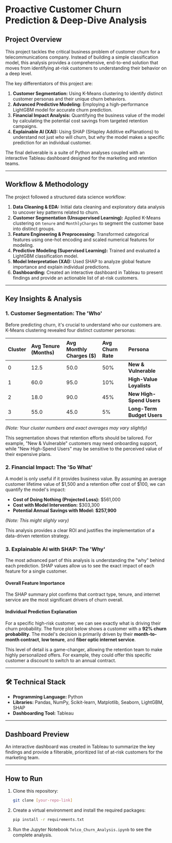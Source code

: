 # Proactive Customer Churn Prediction & Deep-Dive Analysis

## Project Overview

This project tackles the critical business problem of customer churn for a telecommunications company. Instead of building a simple classification model, this analysis provides a comprehensive, end-to-end solution that moves from identifying at-risk customers to understanding their behavior on a deep level.

The key differentiators of this project are:
1.  **Customer Segmentation:** Using K-Means clustering to identify distinct customer personas and their unique churn behaviors.
2.  **Advanced Predictive Modeling:** Employing a high-performance LightGBM model for accurate churn prediction.
3.  **Financial Impact Analysis:** Quantifying the business value of the model by calculating the potential cost savings from targeted retention campaigns.
4.  **Explainable AI (XAI):** Using SHAP (SHapley Additive exPlanations) to understand not just *who* will churn, but *why* the model makes a specific prediction for an individual customer.

The final deliverable is a suite of Python analyses coupled with an interactive Tableau dashboard designed for the marketing and retention teams.

---

## Workflow & Methodology

The project followed a structured data science workflow:

1.  **Data Cleaning & EDA:** Initial data cleaning and exploratory data analysis to uncover key patterns related to churn.
2.  **Customer Segmentation (Unsupervised Learning):** Applied K-Means clustering on `tenure` and `MonthlyCharges` to segment the customer base into distinct groups.
3.  **Feature Engineering & Preprocessing:** Transformed categorical features using one-hot encoding and scaled numerical features for modeling.
4.  **Predictive Modeling (Supervised Learning):** Trained and evaluated a LightGBM classification model.
5.  **Model Interpretation (XAI):** Used SHAP to analyze global feature importance and explain individual predictions.
6.  **Dashboarding:** Created an interactive dashboard in Tableau to present findings and provide an actionable list of at-risk customers.

---

## Key Insights & Analysis

### 1. Customer Segmentation: The 'Who'

Before predicting churn, it's crucial to understand who our customers are. K-Means clustering revealed four distinct customer personas:

| Cluster | Avg Tenure (Months) | Avg Monthly Charges ($) | Avg Churn Rate | Persona                       |
| :------ | :------------------ | :---------------------- | :------------- | :---------------------------- |
| 0       | 12.5                | 50.0                    | 50%            | **New & Vulnerable** |
| 1       | 60.0                | 95.0                    | 10%            | **High-Value Loyalists** |
| 2       | 18.0                | 90.0                    | 45%            | **New High-Spend Users** |
| 3       | 55.0                | 45.0                    | 5%             | **Long-Term Budget Users** |

*_(Note: Your cluster numbers and exact averages may vary slightly)_*

This segmentation shows that retention efforts should be tailored. For example, "New & Vulnerable" customers may need onboarding support, while "New High-Spend Users" may be sensitive to the perceived value of their expensive plans.



### 2. Financial Impact: The 'So What'

A model is only useful if it provides business value. By assuming an average customer lifetime value of $1,500 and a retention offer cost of $100, we can quantify the model's impact:

* **Cost of Doing Nothing (Projected Loss):** \$561,000
* **Cost with Model Intervention:** \$303,300
* **Potential Annual Savings with Model:** **\$257,900**

*_(Note: This might slighly vary)_*

This analysis provides a clear ROI and justifies the implementation of a data-driven retention strategy.

### 3. Explainable AI with SHAP: The 'Why'

The most advanced part of this analysis is understanding the "why" behind each prediction. SHAP values allow us to see the exact impact of each feature for a single customer.

#### Overall Feature Importance
The SHAP summary plot confirms that contract type, tenure, and internet service are the most significant drivers of churn overall.



#### Individual Prediction Explanation
For a specific high-risk customer, we can see exactly what is driving their churn probability. The force plot below shows a customer with a **92% churn probability**. The model's decision is primarily driven by their **month-to-month contract**, **low tenure**, and **fiber optic internet service**.



This level of detail is a game-changer, allowing the retention team to make highly personalized offers. For example, they could offer this specific customer a discount to switch to an annual contract.

---

## 🛠 Technical Stack

* **Programming Language:** Python
* **Libraries:** Pandas, NumPy, Scikit-learn, Matplotlib, Seaborn, LightGBM, SHAP
* **Dashboarding Tool:** Tableau

---

##  Dashboard Preview

An interactive dashboard was created in Tableau to summarize the key findings and provide a filterable, prioritized list of at-risk customers for the marketing team.

---

##  How to Run

1.  Clone this repository:
    ```bash
    git clone [your-repo-link]
    ```
2.  Create a virtual environment and install the required packages:
    ```bash
    pip install -r requirements.txt
    ```
3.  Run the Jupyter Notebook `Telco_Churn_Analysis.ipynb` to see the complete analysis.
